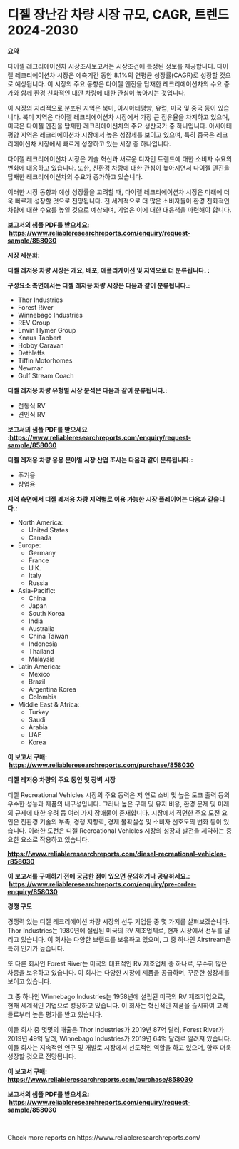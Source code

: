 <p><h1>디젤 장난감 차량 시장 규모, CAGR, 트렌드 2024-2030</h1></p><p><strong>요약</strong></p>
<p><p>다이젤 레크리에이션차 시장조사보고서는 시장조건에 특정된 정보를 제공합니다. 다이젤 레크리에이션차 시장은 예측기간 동안 8.1%의 연평균 성장률(CAGR)로 성장할 것으로 예상됩니다. 이 시장의 주요 동향은 다이젤 엔진을 탑재한 레크리에이션차의 수요 증가와 함께 환경 친화적인 대안 차량에 대한 관심이 높아지는 것입니다.</p><p>이 시장의 지리적으로 분포된 지역은 북미, 아시아태평양, 유럽, 미국 및 중국 등이 있습니다. 북미 지역은 다이젤 레크리에이션차 시장에서 가장 큰 점유율을 차지하고 있으며, 미국은 다이젤 엔진을 탑재한 레크리에이션차의 주요 생산국가 중 하나입니다. 아시아태평양 지역은 레크리에이션차 시장에서 높은 성장세를 보이고 있으며, 특히 중국은 레크리에이션차 시장에서 빠르게 성장하고 있는 시장 중 하나입니다.</p><p>다이젤 레크리에이션차 시장은 기술 혁신과 새로운 디자인 트렌드에 대한 소비자 수요의 변화에 대응하고 있습니다. 또한, 친환경 차량에 대한 관심이 높아지면서 다이젤 엔진을 탑재한 레크리에이션차의 수요가 증가하고 있습니다.</p><p>이러한 시장 동향과 예상 성장률을 고려할 때, 다이젤 레크리에이션차 시장은 미래에 더욱 빠르게 성장할 것으로 전망됩니다. 전 세계적으로 더 많은 소비자들이 환경 친화적인 차량에 대한 수요를 높일 것으로 예상되며, 기업은 이에 대한 대응책을 마련해야 합니다.</p></p>
<p><strong>보고서의 샘플 PDF를 받으세요: &nbsp;<a href="https://www.reliableresearchreports.com/enquiry/request-sample/858030">https://www.reliableresearchreports.com/enquiry/request-sample/858030</a></strong></p>
<p><strong>시장 세분화:</strong></p>
<p><strong> 디젤 레저용 차량 시장은 개요, 배포, 애플리케이션 및 지역으로 더 분류됩니다. :</strong></p>
<p><strong>구성요소 측면에서는 디젤 레저용 차량 시장은 다음과 같이 분류됩니다.:</strong></p>
<p><ul><li>Thor Industries</li><li>Forest River</li><li>Winnebago Industries</li><li>REV Group</li><li>Erwin Hymer Group</li><li>Knaus Tabbert</li><li>Hobby Caravan</li><li>Dethleffs</li><li>Tiffin Motorhomes</li><li>Newmar</li><li>Gulf Stream Coach</li></ul></p>
<p><strong> 디젤 레저용 차량 유형별 시장 분석은 다음과 같이 분류됩니다.:</strong></p>
<p><ul><li>전동식 RV</li><li>견인식 RV</li></ul></p>
<p><strong>보고서의 샘플 PDF를 받으세요 :<a href="https://www.reliableresearchreports.com/enquiry/request-sample/858030">https://www.reliableresearchreports.com/enquiry/request-sample/858030</a></strong></p>
<p><strong> 디젤 레저용 차량 응용 분야별 시장 산업 조사는 다음과 같이 분류됩니다.:</strong></p>
<p><ul><li>주거용</li><li>상업용</li></ul></p>
<p><strong>지역 측면에서 디젤 레저용 차량 지역별로 이용 가능한 시장 플레이어는 다음과 같습니다.:</strong></p>
<p><ul>
    <li>
        North America:
        <ul>
            <li>United States</li>
            <li>Canada</li>
        </ul>
    </li>
    <li>
        Europe:
        <ul>
            <li>Germany</li>
            <li>France</li>
            <li>U.K.</li>
            <li>Italy</li>
            <li>Russia</li>
        </ul>
    </li>
    <li>
        Asia-Pacific:
        <ul>
            <li>China</li>
            <li>Japan</li>
            <li>South Korea</li>
            <li>India</li>
            <li>Australia</li>
            <li>China Taiwan</li>
            <li>Indonesia</li>
            <li>Thailand</li>
            <li>Malaysia</li>
        </ul>
    </li>
    <li>
        Latin America:
        <ul>
            <li>Mexico</li>
            <li>Brazil</li>
            <li>Argentina Korea</li>
            <li>Colombia</li>
        </ul>
    </li>
    <li>
        Middle East & Africa:
        <ul>
            <li>Turkey</li>
            <li>Saudi</li>
            <li>Arabia</li>
            <li>UAE</li>
            <li>Korea</li>
        </ul>
    </li>
    </ul></p>
<p><strong>이 보고서 구매: &nbsp;<a href="https://www.reliableresearchreports.com/purchase/858030">https://www.reliableresearchreports.com/purchase/858030</a></strong></p>
<p><strong>디젤 레저용 차량의 주요 동인 및 장벽 시장</strong></p>
<p><p>디젤 Recreational Vehicles 시장의 주요 동력은 저 연료 소비 및 높은 토크 출력 등의 우수한 성능과 제품의 내구성입니다. 그러나 높은 구매 및 유지 비용, 환경 문제 및 미래의 규제에 대한 우려 등 여러 가지 장애물이 존재합니다. 시장에서 직면한 주요 도전 요인은 친환경 기술의 부족, 경쟁 저항력, 경제 불확실성 및 소비자 선호도의 변화 등이 있습니다. 이러한 도전은 디젤 Recreational Vehicles 시장의 성장과 발전을 제약하는 중요한 요소로 작용하고 있습니다.</p></p>
<p><strong><a href="https://www.reliableresearchreports.com/diesel-recreational-vehicles-r858030">https://www.reliableresearchreports.com/diesel-recreational-vehicles-r858030</a></strong></p>
<p><strong>이 보고서를 구매하기 전에 궁금한 점이 있으면 문의하거나 공유하세요.: &nbsp;<a href="https://www.reliableresearchreports.com/enquiry/pre-order-enquiry/858030">https://www.reliableresearchreports.com/enquiry/pre-order-enquiry/858030</a></strong></p>
<p><strong>경쟁 구도</strong></p>
<p><p>경쟁력 있는 디젤 레크리에이션 차량 시장의 선두 기업들 중 몇 가지를 살펴보겠습니다. Thor Industries는 1980년에 설립된 미국의 RV 제조업체로, 현재 시장에서 선두를 달리고 있습니다. 이 회사는 다양한 브랜드를 보유하고 있으며, 그 중 하나인 Airstream은 특히 인기가 높습니다. </p><p>또 다른 회사인 Forest River는 미국의 대표적인 RV 제조업체 중 하나로, 무수히 많은 차종을 보유하고 있습니다. 이 회사는 다양한 시장에 제품을 공급하며, 꾸준한 성장세를 보이고 있습니다. </p><p>그 중 하나인 Winnebago Industries는 1958년에 설립된 미국의 RV 제조기업으로, 현재 세계적인 기업으로 성장하고 있습니다. 이 회사는 혁신적인 제품을 출시하여 고객들로부터 높은 평가를 받고 있습니다.</p><p>이들 회사 중 몇몇의 매출은 Thor Industries가 2019년 87억 달러, Forest River가 2019년 49억 달러, Winnebago Industries가 2019년 64억 달러로 알려져 있습니다. 이들 회사는 지속적인 연구 및 개발로 시장에서 선도적인 역할을 하고 있으며, 향후 더욱 성장할 것으로 전망됩니다.</p></p>
<p><strong>이 보고서 구매: &nbsp; <a href="https://www.reliableresearchreports.com/purchase/858030">https://www.reliableresearchreports.com/purchase/858030</a></strong></p>
<p><strong>보고서의 샘플 PDF를 받으세요: &nbsp;<a href="https://www.reliableresearchreports.com/enquiry/request-sample/858030">https://www.reliableresearchreports.com/enquiry/request-sample/858030</a></strong><strong></strong></p>
<p>&nbsp;</p>
<p>Check more reports on https://www.reliableresearchreports.com/</p>